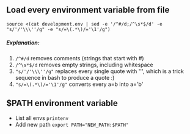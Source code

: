 ## Load every environment variable from file
`source <(cat development.env | sed -e '/^#/d;/^\s*$/d' -e "s/'/'\\\''/g" -e "s/=\(.*\)/='\1'/g")`
##### Explanation:
1. `/^#/d` removes comments (strings that start with #)
2. `/^\s*$/d` removes empty strings, including whitespace
3. `"s/'/'\\\''/g"` replaces every single quote with '\'', which is a trick sequence in bash to produce a quote :)
4. `"s/=\(.*\)/='\1'/g"` converts every a=b into a='b'

## $PATH environment variable
* List all envs `printenv`
* Add new path `export PATH="NEW_PATH:$PATH"`
